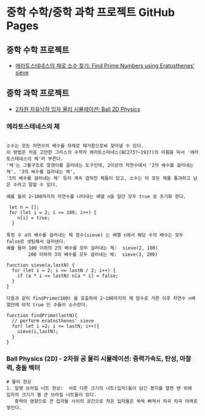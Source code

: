 # 중학 수학/중학 과학 프로젝트 GitHub Pages

## 중학 수학 프로젝트
- [에라토스테네스의 체로 소수 찾기: Find Prime Numbers using Eratosthenes' sieve](https://mark2021-github.github.io/PrimeNumber/)

## 중학 과학 프로젝트
- [2차원 자유낙하 입자 물리 시뮬레이션: Ball 2D Physics](https://mark2021-github.github.io/Ball2D-Physics/) 



### 에라토스테네스의 체
```

소수는 모든 자연수의 배수를 차례로 제거함으로써 찾아낼 수 있다. 
이 방법은 처음 고안한 그리스의 수학자 에라토스테네스(BC273?~192?)의 이름을 따서 '에라토스테네스의 체'라 부른다. 
'체'는 그물구조로 알갱이를 골라내는 도구인데, 2이상의 자연수에서 '2의 배수를 걸러내는 체', '3의 배수를 걸러내는 체', 
'5의 배수를 걸러내는 체' 등이 계속 겹쳐진 체들이 있고, 소수는 이 모든 체를 통과하고 남은 수라고 말할 수 있다. 

예를 들어 2~100까지의 자연수를 나타내는 배열 n을 일단 모두 true 로 초기화 한다.

 let n = [];
 for (let i = 2; i <= 100; i++) {
    n[i] = true;
  }

특정 수 a의 배수를 걸러내는 체 함수(sieve) 는 배열 n에서 해당 수의 배수는 모두 false로 셋팅해서 걸러낸다. 
예를 들어 100 이하의 2의 배수를 모두 걸러내는 체:  sieve(2, 100)
        200 이하의 3의 배수를 모두 걸러내는 체:  sieve(3, 200)

function sieve(a,lastN) {
  for (let i = 2; i <= lastN / 2; i++) {
    if (a * i <= lastN) n[a * i] = false;
  }
}

다음과 같이 findPrime(100) 을 호출하여 2~100까지의 체 함수로 거른 이후 자연수 n배열안에 아직 true 인 수들이 소수란다. 

function findPrime(lastN){
  // perform eratosthenes' sieve
  for( let i =2; i <= lastN; i++){
    sieve(i,lastN);
  }
}
```

### Ball Physics (2D) - 2차원 공 물리 시뮬레이션: 중력가속도, 탄성, 마찰력, 충돌 벡터 

```
# 물리 현상 
1. 일명 브라질 너트 현상:  서로 다른 크기의 너트(입자)들이 담긴 봉지를 열면 맨 위에 입자의 크기가 젤 큰 브라질 너트들이 있다.  
   중력의 영향으로 큰 입자들 사이의 공간으로 작은 입자들은 쑥쑥 빠져서 차곡 차곡 아래로 쌓인다. 

```
